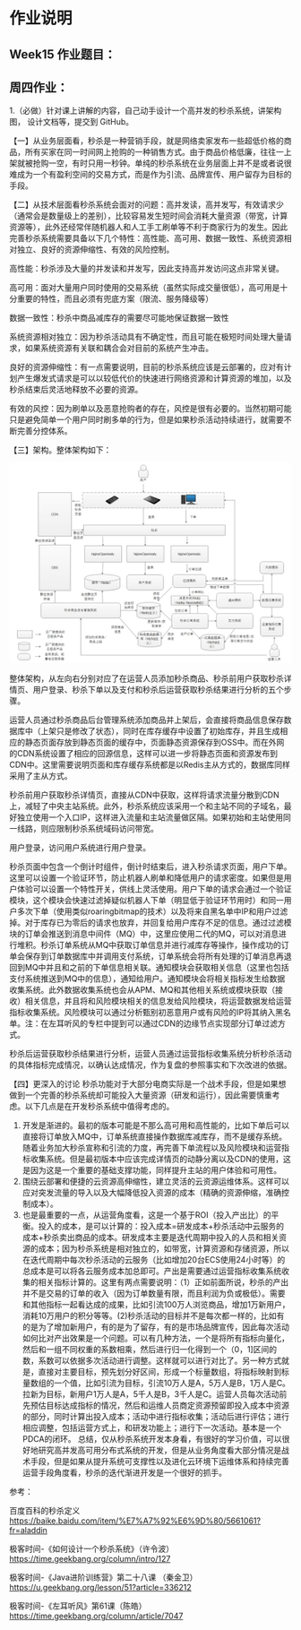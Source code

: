 # 作业说明
## Week15 作业题目：
## 周四作业：
1.（必做）针对课上讲解的内容，自己动手设计一个高并发的秒杀系统，讲架构图， 设计文档等，提交到 GitHub。

【一】从业务层面看，秒杀是一种营销手段，就是网络卖家发布一些超低价格的商品，所有买家在同一时间网上抢购的一种销售方式。由于商品价格低廉，往往一上架就被抢购一空，有时只用一秒钟。单纯的秒杀系统在业务层面上并不是或者说很难成为一个有盈利空间的交易方式，而是作为引流、品牌宣传、用户留存为目标的手段。

【二】从技术层面看秒杀系统会面对的问题：高并发读，高并发写，有效请求少（通常会是数量级上的差别），比较容易发生短时间会消耗大量资源（带宽，计算资源等），此外还经常伴随机器人和人工手工刷单等不利于商家行为的发生。因此完善秒杀系统需要具备以下几个特性：高性能、高可用、数据一致性、系统资源相对独立、良好的资源伸缩性、有效的风险控制。

高性能：秒杀涉及大量的并发读和并发写，因此支持高并发访问这点非常关键。

高可用：面对大量用户同时使用的交易系统（虽然实际成交量很低），高可用是十分重要的特性，而且必须有兜底方案（限流、服务降级等）

数据一致性：秒杀中商品减库存的需要尽可能地保证数据一致性

系统资源相对独立：因为秒杀活动具有不确定性，而且可能在极短时间处理大量请求，如果系统资源有关联和耦合会对目前的系统产生冲击。

良好的资源伸缩性：有一点需要说明，目前的秒杀系统应该是云部署的，应对有计划产生爆发式请求是可以以较低代价的快速进行网络资源和计算资源的堆加，以及秒杀结束后灵活地释放不必要的资源。

有效的风控：因为刷单以及恶意抢购者的存在，风控是很有必要的。当然初期可能只是避免简单一个用户同时刷多单的行为，但是如果秒杀活动持续进行，就需要不断完善分控体系。

【三】架构。整体架构如下：

![秒杀系统架构](https://github.com/mrzouwudi/JAVA-000/blob/main/Week_15/second_kill_arch_1.jpg)

整体架构，从左向右分别对应了在运营人员添加秒杀商品、秒杀前用户获取秒杀详情页、用户登录、秒杀下单以及支付和秒杀后运营获取秒杀结果进行分析的五个步骤。

运营人员通过秒杀商品后台管理系统添加商品并上架后，会直接将商品信息保存数据库中（上架只是修改了状态），同时在库存缓存中设置了初始库存，并且生成相应的静态页面存放到静态页面的缓存中，页面静态资源保存到OSS中。而在外网的CDN系统设置了相应的回源信息，这样可以进一步将静态页面和资源发布到CDN中。这里需要说明页面和库存缓存系统都是以Redis主从方式的，数据库同样采用了主从方式。

秒杀前用户获取秒杀详情页，直接从CDN中获取，这样将请求流量分散到CDN上，减轻了中央主站系统。此外，秒杀系统应该采用一个和主站不同的子域名，最好独立使用一个入口IP，这样进入流量和主站流量做区隔。如果初始和主站使用同一线路，则应限制秒杀系统域码访问带宽。

用户登录，访问用户系统进行用户登录。

秒杀页面中包含一个倒计时组件，倒计时结束后，进入秒杀请求页面，用户下单。这里可以设置一个验证环节，防止机器人刷单和降低用户的请求密度。如果但是用户体验可以设置一个特性开关，供线上灵活使用。用户下单的请求会通过一个验证模块，这个模块会快速过滤掉疑似机器人下单（明显低于验证环节用时）和同一用户多次下单（使用类似roaringbitmap的技术）以及将来自黑名单中IP和用户过滤掉。对于库存已为零后的请求也放弃，并回复给用户库存不足的信息。通过过滤模块的订单会推送到消息中间件（MQ）中，这里应使用二代的MQ，可以对消息进行堆积。秒杀订单系统从MQ中获取订单信息并进行减库存等操作，操作成功的订单会保存到订单数据库中并调用支付系统，订单系统会将所有处理的订单消息再退回到MQ中并且和之前的下单信息相关联。通知模块会获取相关信息（这里也包括支付系统推送到MQ中的信息），通知给用户。通知模块会将相关指标发生给数据收集系统。此外数据收集系统也会从APM、MQ和其他相关系统或模块获取（接收）相关信息，并且将和风险模块相关的信息发给风险模块，将运营数据发给运营指标收集系统。风险模块可以通过分析甄别初恶意用户或有风险的IP将其纳入黑名单。注：在左耳听风的专栏中提到可以通过CDN的边缘节点实现部分订单过滤方式。

秒杀后运营获取秒杀结果进行分析，运营人员通过运营指标收集系统分析秒杀活动的具体指标完成情况，以确认达成情况，作为复盘的参照事实和下次改进的依据。

【四】更深入的讨论
秒杀功能对于大部分电商实际是一个战术手段，但是如果想做到一个完善的秒杀系统却可能投入大量资源（研发和运行），因此需要慎重考虑。以下几点是在开发秒杀系统中值得考虑的。
1. 开发是渐进的。最初的版本可能是不那么高可用和高性能的，比如下单后可以直接将订单放入MQ中，订单系统直接操作数据库减库存，而不是缓存系统。随着业务加大秒杀宣称和引流的力度，再完善下单流程以及风险模块和运营指标收集系统。但是最初版本中应该完成详情页的动静分离以及CDN的使用，这是因为这是一个重要的基础支撑功能，同样提升主站的用户体验和可用性。
2. 围绕云部署和便捷的云资源高伸缩性，建立灵活的云资源运维体系。这样可以应对突发流量的导入以及大幅降低投入资源的成本（精确的资源伸缩，准确控制成本）。
3. 也是最重要的一点，从运营角度看，这是一个基于ROI（投入产出比）的平衡。投入的成本，是可以计算的：投入成本=研发成本+秒杀活动中云服务的成本+秒杀卖出商品的成本。研发成本主要是迭代周期中投入的人员和相关资源的成本；因为秒杀系统是相对独立的，如带宽，计算资源和存储资源，所以在迭代周期中每次秒杀活动的云服务（比如增加20台ECS使用24小时等）的总成本是可以将各云服务成本加总即可。产出是需要通过运营指标收集系统收集的相关指标计算的。这里有两点需要说明：（1）正如前面所说，秒杀的产出并不是交易的订单的收入（因为订单数量有限，而且利润为负或极低）。需要和其他指标一起看达成的成果，比如引流100万人浏览商品，增加1万新用户，消耗10万用户的积分等等。(2)秒杀活动的目标并不是每次都一样的，比如有的是为了增加新用户，有的是为了留存，有的是市场品牌宣传，因此每次活动如何比对产出效果是一个问题。可以有几种方法，一个是将所有指标向量化，然后和一组不同权重的系数相乘，然后进行归一化得到一个（0，1]区间的数，系数可以依据多次活动进行调整。这样就可以进行对比了。另一种方式就是，直接对主要目标，预先划分好区间，形成一个标量数组，将指标映射到标量数组的一个值，比如引流为目标，引流10万人是A，5万人是B，1万人是C。拉新为目标，新用户1万人是A，5千人是B，3千人是C。运营人员每次活动前先预估目标达成指标的情况，然后和运维人员商定资源预留即投入成本中资源的部分，同时计算出投入成本；活动中进行指标收集；活动后进行评估；进行相应调整，包括运营方式上，和研发功能上；进行下一次活动。基本是一个PDCA的闭环。
总结，仅从秒杀系统开发本身看，有很好的学习价值，可以很好地研究高并发高可用分布式系统的开发，但是从业务角度看大部分情况是战术手段，但是如果从提升系统可支撑性以及进化云环境下运维体系和持续完善运营手段角度看，秒杀的迭代渐进开发是一个很好的抓手。

参考：

百度百科的秒杀定义 https://baike.baidu.com/item/%E7%A7%92%E6%9D%80/5661061?fr=aladdin

极客时间-《如何设计一个秒杀系统》（许令波） https://time.geekbang.org/column/intro/127

极客时间-《Java进阶训练营》第二十八课 （秦金卫）https://u.geekbang.org/lesson/51?article=336212

极客时间-《左耳听风》第61课（陈皓）https://time.geekbang.org/column/article/7047


